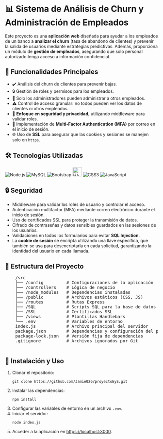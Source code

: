 <body>
  <div class="container">
    <h1>📊 Sistema de Análisis de Churn y Administración de Empleados</h1>
    <p>
      Este proyecto es una <strong>aplicación web</strong> diseñada para ayudar a los empleados de un banco a 
      <strong>analizar el churn</strong> (tasa de abandono de clientes) y prevenir la salida de usuarios mediante 
      estrategias predictivas. Además, proporciona un módulo de <strong>gestión de empleados</strong>, asegurando que 
      solo personal autorizado tenga acceso a información confidencial.
    </p>
    <h2>🚀 Funcionalidades Principales</h2>
    <ul>
      <li>✔️ Análisis del churn de clientes para prevenir bajas.</li>
      <li>🔒 Gestión de roles y permisos para los empleados.</li>
      <li>👥 Solo los administradores pueden administrar a otros empleados.</li>
      <li>⚠️ Control de acceso granular: no todos pueden ver los datos de clientes ni otros empleados.</li>
      <li>🔐 <strong>Enfoque en seguridad y privacidad</strong>, utilizando middleware para validar roles.</li>
      <li>📧 Implementación de <strong>Multi-Factor Authentication (MFA)</strong> por correo en el inicio de sesión.</li>
      <li>🌐 Uso de <strong>SSL</strong> para asegurar que las cookies y sesiones se manejen solo en <code>https</code>.</li>
    </ul>
    <h2>🛠️ Tecnologías Utilizadas</h2>
    <div class="tech-icons">
      <img src="https://img.icons8.com/color/48/000000/nodejs.png" alt="Node.js">
      <img src="https://img.icons8.com/color/48/000000/mysql-logo.png" alt="MySQL">
      <img src="https://img.icons8.com/color/48/000000/bootstrap.png" alt="Bootstrap">
      <img src="https://cdn.iconscout.com/icon/free/png-256/free-handlebars-logo-icon-download-in-svg-png-gif-file-formats--company-brand-world-logos-vol-9-pack-icons-282936.png" 
             alt="Handlebars" style="width:30px; height:30px;">      
      <img src="https://img.icons8.com/color/48/000000/css3.png" alt="CSS3">
      <img src="https://img.icons8.com/color/48/000000/javascript--v1.png" alt="JavaScript">
    </div>
    <h2>🔒 Seguridad</h2>
    <ul>
      <li>Middleware para validar los roles de usuario y controlar el acceso.</li>
      <li>Autenticación multifactor (MFA) mediante correo electrónico durante el inicio de sesión.</li>
      <li>Uso de certificados SSL para proteger la transmisión de datos.</li>
      <li>Cifrado de contraseñas y datos sensibles guardados en las sesiones de los usuarios.</li>
      <li>Validaciones en todos los formularios para evitar <strong>SQL Injection</strong>.</li>
      <li>La <strong>cookie de sesión</strong> se encripta utilizando una llave específica, que también se usa para desencriptarla en cada solicitud, garantizando la identidad del usuario en cada llamada.</li>
    </ul>
    <h2>📂 Estructura del Proyecto</h2>
    <pre>
    /src
    ├── /config         # Configuraciones de la aplicación
    ├── /controllers    # Lógica de negocio
    ├── /node_modules   # Dependencias instaladas
    ├── /public         # Archivos estáticos (CSS, JS)
    ├── /routes         # Rutas Express
    ├── /SQL            # Scripts SQL para la base de datos
    ├── /SSL            # Certificados SSL
    ├── /views          # Plantillas Handlebars
    └── .env            # Variables de entorno
    index.js            # Archivo principal del servidor
    package.json        # Dependencias y configuración del proyecto
    package-lock.json   # Versión fija de dependencias
    .gitignore          # Archivos ignorados por Git
    </pre>
    <h2>📖 Instalación y Uso</h2>
    <ol>
      <li>Clonar el repositorio:
        <pre><code>git clone https://github.com/Jamie026/proyectoEyS.git</code></pre>
      </li>
      <li>Instalar las dependencias:
        <pre><code>npm install</code></pre>
      </li>
      <li>Configurar las variables de entorno en un archivo <code>.env</code>.</li>
      <li>Iniciar el servidor:
        <pre><code>node index.js</code></pre>
      </li>
      <li>Acceder a la aplicación en <a href="https://localhost:3000">https://localhost:3000</a>.</li>
    </ol>
  </div>
</body>
